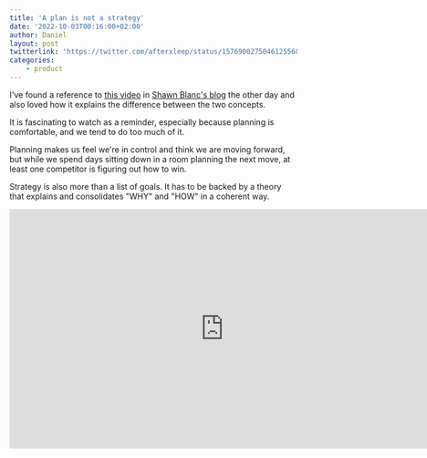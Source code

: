 ```yaml
---
title: 'A plan is not a strategy'
date: '2022-10-03T00:16:00+02:00'
author: Daniel
layout: post
twitterlink: 'https://twitter.com/afterxleep/status/1576900275046125568'
categories:    
    - product
---
```


I've found a reference to [this video](https://www.youtube.com/watch?v=iuYlGRnC7J8) in [Shawn Blanc's blog](https://shawnblanc.net/2022/09/plan-vs-strategy-and-why-a-plan-is-not-a-strategy/) the other day and also loved how it explains the difference between the two concepts.



It is fascinating to watch as a reminder, especially because planning is comfortable, and we tend to do too much of it.  <!--more-->

Planning makes us feel we're in control and think we are moving forward, but while we spend days sitting down in a room planning the next move, at least one competitor is figuring out how to win.

Strategy is also more than a list of goals.  It has to be backed by a theory that explains and consolidates "WHY" and "HOW" in a coherent way.

<iframe width="750" height="420" src="https://www.youtube.com/embed/iuYlGRnC7J8" title="YouTube video player" frameborder="0" allow="accelerometer; autoplay; clipboard-write; encrypted-media; gyroscope; picture-in-picture" allowfullscreen></iframe>
  
